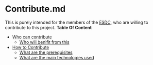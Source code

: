 # Contribute.md
This is purely intended for the members of the [ESDC](), who are willing to contribute to this project. 
**Table Of Content** 
- [Who can contribute]() 
  - [Who will benifit from this]()
- [How to Contribute]()
  - [What are the prerequisites]()
  - [What are the main technologies used]( )